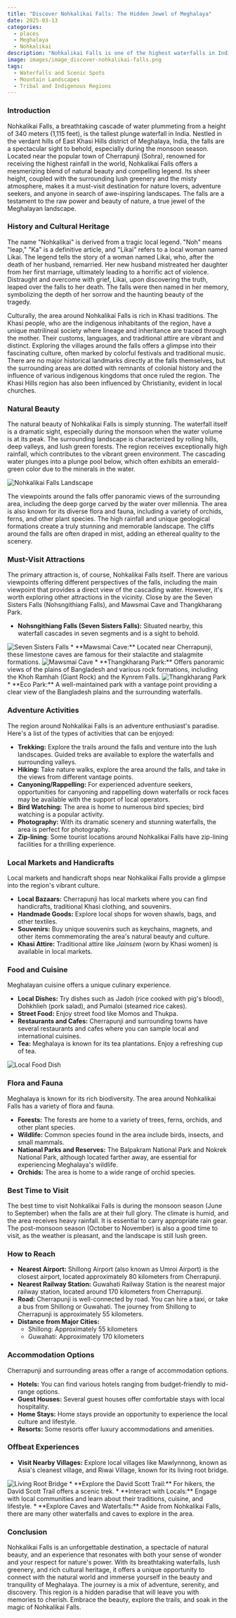 ```yaml
---
title: "Discover Nohkalikai Falls: The Hidden Jewel of Meghalaya"
date: 2025-03-13
categories:
  - places
  - Meghalaya
  - Nohkalikai
description: "Nohkalikai Falls is one of the highest waterfalls in India, located near Cherrapunji in Meghalaya. It is a breathtaking destination surrounded by lush greenery and cascading streams, making it a perfect spot for adventure lovers and nature enthusiasts."
image: images/image_discover-nohkalikai-falls.png
tags: 
  - Waterfalls and Scenic Spots
  - Mountain Landscapes
  - Tribal and Indigenous Regions
---
```



### **Introduction**

Nohkalikai Falls, a breathtaking cascade of water plummeting from a height of 340 meters (1,115 feet), is the tallest plunge waterfall in India. Nestled in the verdant hills of East Khasi Hills district of Meghalaya, India, the falls are a spectacular sight to behold, especially during the monsoon season. Located near the popular town of Cherrapunji (Sohra), renowned for receiving the highest rainfall in the world, Nohkalikai Falls offers a mesmerizing blend of natural beauty and compelling legend. Its sheer height, coupled with the surrounding lush greenery and the misty atmosphere, makes it a must-visit destination for nature lovers, adventure seekers, and anyone in search of awe-inspiring landscapes. The falls are a testament to the raw power and beauty of nature, a true jewel of the Meghalayan landscape.

### **History and Cultural Heritage**

The name "Nohkalikai" is derived from a tragic local legend.  "Noh" means "leap," "Ka" is a definitive article, and "Likai" refers to a local woman named Likai. The legend tells the story of a woman named Likai, who, after the death of her husband, remarried. Her new husband mistreated her daughter from her first marriage, ultimately leading to a horrific act of violence. Distraught and overcome with grief, Likai, upon discovering the truth, leaped over the falls to her death. The falls were then named in her memory, symbolizing the depth of her sorrow and the haunting beauty of the tragedy.

Culturally, the area around Nohkalikai Falls is rich in Khasi traditions. The Khasi people, who are the indigenous inhabitants of the region, have a unique matrilineal society where lineage and inheritance are traced through the mother. Their customs, languages, and traditional attire are vibrant and distinct. Exploring the villages around the falls offers a glimpse into their fascinating culture, often marked by colorful festivals and traditional music. There are no major historical landmarks directly at the falls themselves, but the surrounding areas are dotted with remnants of colonial history and the influence of various indigenous kingdoms that once ruled the region.  The Khasi Hills region has also been influenced by Christianity, evident in local churches.

###  **Natural Beauty**

The natural beauty of Nohkalikai Falls is simply stunning. The waterfall itself is a dramatic sight, especially during the monsoon when the water volume is at its peak. The surrounding landscape is characterized by rolling hills, deep valleys, and lush green forests. The region receives exceptionally high rainfall, which contributes to the vibrant green environment. The cascading water plunges into a plunge pool below, which often exhibits an emerald-green color due to the minerals in the water.

<img src="placeholder_image_nohkalikai_falls_landscape.jpg" alt="Nohkalikai Falls Landscape">

The viewpoints around the falls offer panoramic views of the surrounding area, including the deep gorge carved by the water over millennia. The area is also known for its diverse flora and fauna, including a variety of orchids, ferns, and other plant species. The high rainfall and unique geological formations create a truly stunning and memorable landscape. The cliffs around the falls are often draped in mist, adding an ethereal quality to the scenery.

### **Must-Visit Attractions**

The primary attraction is, of course, Nohkalikai Falls itself. There are various viewpoints offering different perspectives of the falls, including the main viewpoint that provides a direct view of the cascading water. However, it's worth exploring other attractions in the vicinity.  Close by are the Seven Sisters Falls (Nohsngithiang Falls), and Mawsmai Cave and Thangkharang Park.

*   **Nohsngithiang Falls (Seven Sisters Falls):** Situated nearby, this waterfall cascades in seven segments and is a sight to behold.
<img src="placeholder_image_seven_sisters_falls.jpg" alt="Seven Sisters Falls">
*   **Mawsmai Cave:** Located near Cherrapunji, these limestone caves are famous for their stalactite and stalagmite formations.
<img src="placeholder_image_mawsmai_cave.jpg" alt="Mawsmai Cave">
*   **Thangkharang Park:** Offers panoramic views of the plains of Bangladesh and various rock formations, including the Khoh Ramhah (Giant Rock) and the Kynrem Falls.
<img src="placeholder_image_thangkharang_park.jpg" alt="Thangkharang Park">
*   **Eco Park:**  A well-maintained park with a vantage point providing a clear view of the Bangladesh plains and the surrounding waterfalls.

### **Adventure Activities**

The region around Nohkalikai Falls is an adventure enthusiast's paradise.  Here's a list of the types of activities that can be enjoyed:

*   **Trekking:** Explore the trails around the falls and venture into the lush landscapes. Guided treks are available to explore the waterfalls and surrounding valleys.
*   **Hiking:** Take nature walks, explore the area around the falls, and take in the views from different vantage points.
*   **Canyoning/Rappelling:** For experienced adventure seekers, opportunities for canyoning and rappelling down waterfalls or rock faces may be available with the support of local operators.
*   **Bird Watching:** The area is home to numerous bird species; bird watching is a popular activity.
*   **Photography:** With its dramatic scenery and stunning waterfalls, the area is perfect for photography.
*  **Zip-lining**: Some tourist locations around Nohkalikai Falls have zip-lining facilities for a thrilling experience.

### **Local Markets and Handicrafts**

Local markets and handicraft shops near Nohkalikai Falls provide a glimpse into the region's vibrant culture.

*   **Local Bazaars:** Cherrapunji has local markets where you can find handicrafts, traditional Khasi clothing, and souvenirs.
*   **Handmade Goods:**  Explore local shops for woven shawls, bags, and other textiles.
*   **Souvenirs:** Buy unique souvenirs such as keychains, magnets, and other items commemorating the area's natural beauty and culture.
*   **Khasi Attire:** Traditional attire like *Jainsem* (worn by Khasi women) is available in local markets.

### **Food and Cuisine**

Meghalayan cuisine offers a unique culinary experience.

*   **Local Dishes:** Try dishes such as Jadoh (rice cooked with pig's blood), Dohkhlieh (pork salad), and Pumaloi (steamed rice cakes).
*   **Street Food:** Enjoy street food like Momos and Thukpa.
*   **Restaurants and Cafes:** Cherrapunji and surrounding towns have several restaurants and cafes where you can sample local and international cuisines.
*   **Tea:** Meghalaya is known for its tea plantations. Enjoy a refreshing cup of tea.

<img src="placeholder_image_local_food_dish.jpg" alt="Local Food Dish">

### **Flora and Fauna**

Meghalaya is known for its rich biodiversity. The area around Nohkalikai Falls has a variety of flora and fauna.

*   **Forests:** The forests are home to a variety of trees, ferns, orchids, and other plant species.
*   **Wildlife:** Common species found in the area include birds, insects, and small mammals.
*   **National Parks and Reserves:** The Balpakram National Park and Nokrek National Park, although located farther away, are essential for experiencing Meghalaya's wildlife.
*   **Orchids:** The area is home to a wide range of orchid species.

### **Best Time to Visit**

The best time to visit Nohkalikai Falls is during the monsoon season (June to September) when the falls are at their full glory. The climate is humid, and the area receives heavy rainfall. It is essential to carry appropriate rain gear. The post-monsoon season (October to November) is also a good time to visit, as the weather is pleasant, and the landscape is still lush green.

### **How to Reach**

*   **Nearest Airport:** Shillong Airport (also known as Umroi Airport) is the closest airport, located approximately 80 kilometers from Cherrapunji.
*   **Nearest Railway Station:** Guwahati Railway Station is the nearest major railway station, located around 170 kilometers from Cherrapunji.
*   **Road:** Cherrapunji is well-connected by road. You can hire a taxi, or take a bus from Shillong or Guwahati. The journey from Shillong to Cherrapunji is approximately 55 kilometers.
*   **Distance from Major Cities:**
    *   Shillong: Approximately 55 kilometers
    *   Guwahati: Approximately 170 kilometers

### **Accommodation Options**

Cherrapunji and surrounding areas offer a range of accommodation options.

*   **Hotels:** You can find various hotels ranging from budget-friendly to mid-range options.
*   **Guest Houses:** Several guest houses offer comfortable stays with local hospitality.
*   **Home Stays:** Home stays provide an opportunity to experience the local culture and lifestyle.
*   **Resorts:** Some resorts offer luxury accommodations and amenities.

### **Offbeat Experiences**

*   **Visit Nearby Villages:** Explore local villages like Mawlynnong, known as Asia's cleanest village, and Riwai Village, known for its living root bridge.
<img src="placeholder_image_living_root_bridge.jpg" alt="Living Root Bridge">
*   **Explore the David Scott Trail:** For hikers, the David Scott Trail offers a scenic trek.
*   **Interact with Locals:**  Engage with local communities and learn about their traditions, cuisine, and lifestyle.
*   **Explore Caves and Waterfalls:** Aside from Nohkalikai Falls, there are many other waterfalls and caves to explore in the area.

### **Conclusion**

Nohkalikai Falls is an unforgettable destination, a spectacle of natural beauty, and an experience that resonates with both your sense of wonder and your respect for nature's power. With its breathtaking waterfalls, lush greenery, and rich cultural heritage, it offers a unique opportunity to connect with the natural world and immerse yourself in the beauty and tranquility of Meghalaya. The journey is a mix of adventure, serenity, and discovery. This region is a hidden paradise that will leave you with memories to cherish. Embrace the beauty, explore the trails, and soak in the magic of Nohkalikai Falls.


